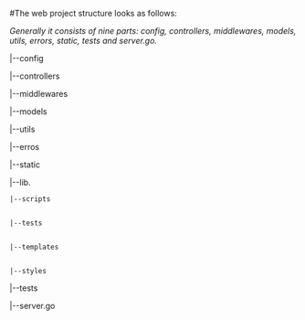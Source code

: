 #The web project structure looks as follows:

*Generally it consists of nine parts: config, controllers, middlewares, models, utils, errors, static, tests and server.go.*

|--config

|--controllers

|--middlewares

|--models

|--utils

|--erros

|--static

|--lib.


    |--scripts
  

    |--tests


    |--templates


    |--styles

|--tests

|--server.go
